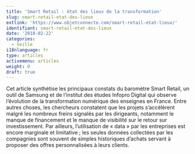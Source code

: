 ```yaml
---
title: 'Smart Retail : état des lieux de la transformation'
slug: smart-retail-etat-des-lieux
extlink: 'https://www.objetconnecte.com/smart-retail-etat-lieux/'
identifiant: smart-retail-etat-des-lieux
date: '2018-02-22'
categories:
  - Veille
i18nlanguage: fr
type: articles
activemenu: articles
weight: 0
draft: true
---
```

Cet article synthétise les principaux constats du baromètre Smart Retail, un outil de Samsung et de l’institut des études Infopro Digital qui observe l’évolution de la transformation numérique des enseignes en France. Entre autres choses, les chercheurs constatent que les projets s’accélèrent malgré les nombreux freins signalés par les dirigeants, notamment le manque de financement et le manque de visibilité sur le retour sur investissement. Par ailleurs, l’utilisation de « data » par les entreprises est encore marginale et limitative ; les seules données collectées par les compagnies sont souvent de simples historiques d’achats servant à proposer des offres personnalisées à leurs clients.
